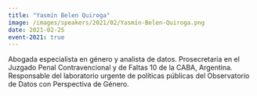```yaml
---
title: "Yasmín Belen Quiroga"
image: /images/speakers/2021/02/Yasmín-Belen-Quiroga.png
date: 2021-02-25
event-2021: true
---
```


Abogada especialista en género y analista de datos. Prosecretaria en el Juzgado Penal Contravencional y de Faltas 10 de la CABA, Argentina. Responsable del laboratorio urgente de políticas públicas del Observatorio de Datos con Perspectiva de Género.